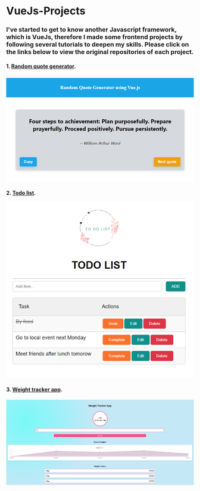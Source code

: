# VueJs-Projects

### I've started to get to know another Javascript framework, which is VueJs, therefore I made some frontend projects by following several tutorials to deepen my skills. Please click on the links below to view the original repositories of each project.
#### 1. [Random quote generator](https://github.com/Nguyen-Thi-HuyenK/VueJs-Projects/tree/main/quote-generator).
![Quote generator](https://github.com/Nguyen-Thi-HuyenK/VueJs-Projects/blob/main/quote-generator/src/assets/Screenshot%202024-10-02%20105846.png)
#### 2. [Todo list](https://github.com/Nguyen-Thi-HuyenK/VueJs-Projects/tree/main/todo-list).
![Todo list](https://github.com/Nguyen-Thi-HuyenK/VueJs-Projects/blob/main/todo-list/src/assets/Screenshot%202024-10-01%20133521.png)
#### 3. [Weight tracker app](https://github.com/Nguyen-Thi-HuyenK/VueJs-Projects/tree/main/weight-tracker-app).
![Weight tracker app](https://github.com/Nguyen-Thi-HuyenK/VueJs-Projects/blob/main/weight-tracker-app/src/assets/weight-tracker-app.png)
